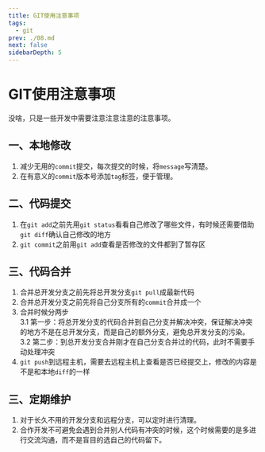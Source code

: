 ```yaml
---
title: GIT使用注意事项
tags: 
  - git
prev: ./08.md
next: false
sidebarDepth: 5
---
```

# GIT使用注意事项

没啥，只是一些开发中需要注意注意注意的注意事项。
## 一、本地修改
1. 减少无用的`commit`提交，每次提交的时候，将`message`写清楚。
2. 在有意义的`commit`版本号添加`tag`标签，便于管理。

## 二、代码提交
1. 在`git add`之前先用`git status`看看自己修改了哪些文件，有时候还需要借助`git diff`确认自己修改的地方
2. `git commit`之前用`git add`查看是否修改的文件都到了暂存区

## 三、代码合并
1. 合并总开发分支之前先将总开发分支`git pull`成最新代码
2. 合并总开发分支之前先将自己分支所有的`commit`合并成一个
3. 合并时候分两步  
	3.1 第一步：将总开发分支的代码合并到自己分支并解决冲突，保证解决冲突的地方不是在总开发分支，而是自己的额外分支，避免总开发分支的污染。  
	3.2 第二步：到总开发分支合并刚才在自己分支合并过的代码，此时不需要手动处理冲突
5. `git push`到远程主机，需要去远程主机上查看是否已经提交上，修改的内容是不是和本地`diff`的一样

## 三、定期维护
1. 对于长久不用的开发分支和远程分支，可以定时进行清理。
2. 合作开发不可避免会遇到合并别人代码有冲突的时候，这个时候需要的是多进行交流沟通，而不是盲目的选自己的代码留下。

<Vssue :options="{ locale: 'zh' }"/>